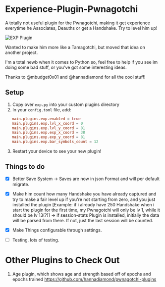 # Experience-Plugin-Pwnagotchi

A totally not useful plugin for the Pwnagotchi, making it get experience everytime he Associates, Deauths or get a Handshake. Try to level him up!

![EXP Plugin](exp_new.jpg)

Wanted to make him more like a Tamagotchi, but moved that idea on another project.

I'm a total newb when it comes to Python so, feel free to help if you see im doing some bad stuff, or you've got some interesting ideas.

Thanks to @mbudget0x01 and @hannadiamond for all the cool stuff!

## Setup
1. Copy over `exp.py` into your custom plugins directory
2. In your `config.toml` file, add:
```toml
   main.plugins.exp.enabled = true
   main.plugins.exp.lvl_x_coord = 0
   main.plugins.exp.lvl_y_coord = 81
   main.plugins.exp.exp_x_coord = 38
   main.plugins.exp.exp_y_coord = 81
   main.plugins.exp.bar_symbols_count = 12
```
3. Restart your device to see your new plugin!


## Things to do
  
- [x] Better Save System -> Saves are now in json Format and will per default migrate.
  
- [x] Make him count how many Handshake you have already captured and try to make a fair level up if you're not starting from zero, and you just installed the plugin [Example: if i already have 250 Handshake when i start the plugin for the first time, my Pwnagotchi will only be lv 1, while it should be lv 13(?)] -> if session-stats Plugin is installed, initially the data will be parsed from there. If not, just the last session will be counted.

- [x] Make Things configurable through settings.

- [ ] Testing, lots of testing.


# Other Plugins to Check Out
1. Age plugin, which shows age and strength based off of epochs and epochs trained https://github.com/hannadiamond/pwnagotchi-plugins
